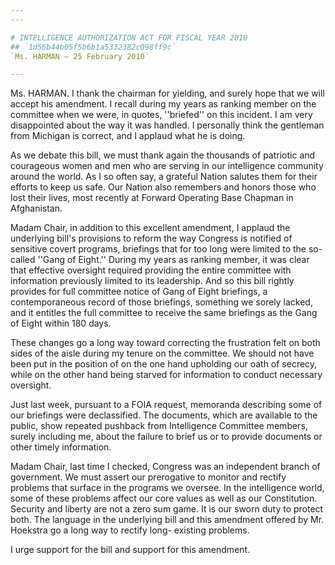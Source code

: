 ```yaml
---
---

# INTELLIGENCE AUTHORIZATION ACT FOR FISCAL YEAR 2010
## `1d56b44b05f5b6b1a5332382c098ff9c`
`Ms. HARMAN — 25 February 2010`

---
```



Ms. HARMAN. I thank the chairman for yielding, and surely hope that 
we will accept his amendment. I recall during my years as ranking 
member on the committee when we were, in quotes, ''briefed'' on this 
incident. I am very disappointed about the way it was handled. I 
personally think the gentleman from Michigan is correct, and I applaud 
what he is doing.

As we debate this bill, we must thank again the thousands of 
patriotic and courageous women and men who are serving in our 
intelligence community around the world. As I so often say, a grateful 
Nation salutes them for their efforts to keep us safe. Our Nation also 
remembers and honors those who lost their lives, most recently at 
Forward Operating Base Chapman in Afghanistan.

Madam Chair, in addition to this excellent amendment, I applaud the 
underlying bill's provisions to reform the way Congress is notified of 
sensitive covert programs, briefings that for too long were limited to 
the so-called ''Gang of Eight.'' During my years as ranking member, it 
was clear that effective oversight required providing the entire 
committee with information previously limited to its leadership. And so 
this bill rightly provides for full committee notice of Gang of Eight 
briefings, a contemporaneous record of those briefings, something we 
sorely lacked, and it entitles the full committee to receive the same 
briefings as the Gang of Eight within 180 days.

These changes go a long way toward correcting the frustration felt on 
both sides of the aisle during my tenure on the committee. We should 
not have been put in the position of on the one hand upholding our oath 
of secrecy, while on the other hand being starved for information to 
conduct necessary oversight.

Just last week, pursuant to a FOIA request, memoranda describing some 
of our briefings were declassified. The documents, which are available 
to the public, show repeated pushback from Intelligence Committee 
members, surely including me, about the failure to brief us or to 
provide documents or other timely information.

Madam Chair, last time I checked, Congress was an independent branch 
of government. We must assert our prerogative to monitor and rectify 
problems that surface in the programs we oversee. In the intelligence 
world, some of these problems affect our core values as well as our 
Constitution. Security and liberty are not a zero sum game. It is our 
sworn duty to protect both. The language in the underlying bill and 
this amendment offered by Mr. Hoekstra go a long way to rectify long-
existing problems.

I urge support for the bill and support for this amendment.